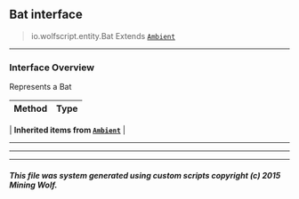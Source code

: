 ## Bat __interface__

>io.wolfscript.entity.Bat
>Extends [`Ambient`](Ambient.md)

---

### Interface Overview

Represents a Bat

Method | Type   
--- | :--- 
 |
__Inherited items from [`Ambient`](Ambient.md)__ |





---

---


---


##### This file was system generated using custom scripts copyright (c) 2015 Mining Wolf.
	

